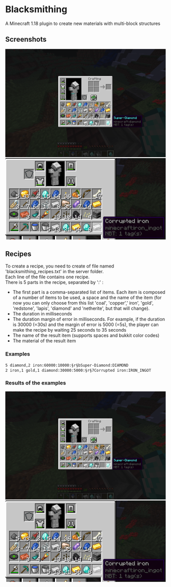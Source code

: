 # Blacksmithing
A Minecraft 1.18 plugin to create new materials with multi-block structures
## Screenshots
![Screenshot 1](doc/images/Screen1.png)
![Screenshot 2](doc/images/Screen2.png)
## Recipes
To create a recipe, you need to create of file named 'blacksmithing_recipes.txt' in the server folder.  
Each line of the file contains one recipe.  
There is 5 parts in the recipe, separated by ':' :
- The first part is a comma-separated list of items. Each item is composed of a number of items to be used, a space and the name of the item (for now you can only choose from this list 'coal', 'copper',' iron', 'gold', 'redstone', 'lapis', 'diamond' and 'netherite', but that will change).
- The duration in milliseconds
- The duration margin of error in milliseconds. For example, if the duration is 30000 (=30s) and the margin of error is 5000 (=5s), the player can make the recipe by waiting 25 seconds to 35 seconds
- The name of the result item (supports spaces and bukkit color codes)
- The material of the result item
### Examples
```
5 diamond,2 iron:60000:10000:§r§bSuper-Diamond:DIAMOND
2 iron,1 gold,1 diamond:30000:5000:§r§7Corrupted iron:IRON_INGOT
```
### Results of the examples
![Screenshot 1](doc/images/Screen1.png)
![Screenshot 2](doc/images/Screen2.png)
